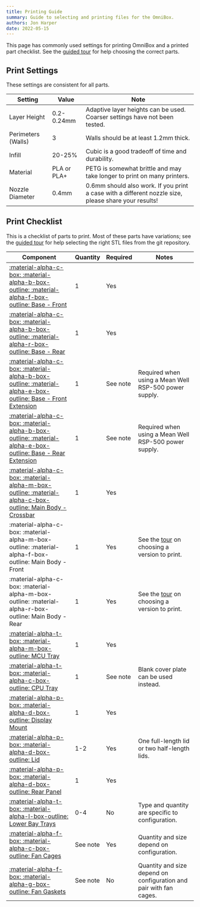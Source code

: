 ```yaml
---
title: Printing Guide
summary: Guide to selecting and printing files for the OmniBox.
authors: Jon Harper
date: 2022-05-15
---
```


This page has commonly used settings for printing OmniBox and a printed part checklist. See the [guided tour](tour.md) for help choosing the correct parts.

## Print Settings

These settings are consistent for all parts.

| Setting            | Value       | Note |
|--------------------|-------------|------|
| Layer Height       | 0.2-0.24mm  | Adaptive layer heights can be used. Coarser settings have not been tested. |
| Perimeters (Walls) | 3           | Walls should be at least 1.2mm thick. |
| Infill             | 20-25%      | Cubic is a good tradeoff of time and durability. |
| Material           | PLA or PLA+ | PETG is somewhat brittle and may take longer to print on many printers. |
| Nozzle Diameter    | 0.4mm       | 0.6mm should also work. If you print a case with a different nozzle size, please share your results! |

## Print Checklist

This is a checklist of parts to print. Most of these parts have variations; see the [guided tour](tour.md) for help selecting the right STL files from the git repository.

| Component                                                                                                  | Quantity | Required | Notes |
|------------------------------------------------------------------------------------------------------------|----------|----------|-------|
| [:material-alpha-c-box: :material-alpha-b-box-outline: :material-alpha-f-box-outline: Base - Front][1]             | 1        | Yes      |       |
| [:material-alpha-c-box: :material-alpha-b-box-outline: :material-alpha-r-box-outline: Base - Rear][2]              | 1        | Yes      |       |
| [:material-alpha-c-box: :material-alpha-b-box-outline: :material-alpha-e-box-outline: Base - Front Extension][19]  | 1        | See note | Required when using a Mean Well RSP-500 power supply. |
| [:material-alpha-c-box: :material-alpha-b-box-outline: :material-alpha-e-box-outline: Base - Rear Extension][20]   | 1        | See note | Required when using a Mean Well RSP-500 power supply. |
| [:material-alpha-c-box: :material-alpha-m-box-outline: :material-alpha-c-box-outline: Main Body - Crossbar][3]     | 1        | Yes      |       |
| :material-alpha-c-box: :material-alpha-m-box-outline: :material-alpha-f-box-outline: Main Body - Front             | 1        | Yes      | See the [tour][21] on choosing a version to print. |
| :material-alpha-c-box: :material-alpha-m-box-outline: :material-alpha-r-box-outline: Main Body - Rear              | 1        | Yes      | See the [tour][21] on choosing a version to print. |
| [:material-alpha-t-box: :material-alpha-m-box-outline: MCU Tray][7]                 | 1        | Yes      |       |
| [:material-alpha-t-box: :material-alpha-c-box-outline: CPU Tray][8]                 | 1        | See note | Blank cover plate can be used instead. |
| [:material-alpha-p-box: :material-alpha-d-box-outline: Display Mount][9]            | 1        | Yes      |       |
| [:material-alpha-p-box: :material-alpha-d-box-outline: Lid][10]                     | 1-2      | Yes      | One full-length lid or two half-length lids. |
| [:material-alpha-p-box: :material-alpha-d-box-outline: Rear Panel][11]              | 1        | Yes      |       |
| [:material-alpha-t-box: :material-alpha-l-box-outline: Lower Bay Trays][13]         | 0-4      | No       | Type and quantity are specific to configuration. |
| [:material-alpha-f-box: :material-alpha-c-box-outline: Fan Cages][6]                | See note | Yes      | Quantity and size depend on configuration. |
| [:material-alpha-f-box: :material-alpha-g-box-outline: Fan Gaskets][6]          | See note | No       | Quantity and size depend on configuration and pair with fan cages. |

[1]: https://github.com/jon-harper/OmniBox/blob/main/Core/Base%20-%20Front.stl
[2]: https://github.com/jon-harper/OmniBox/blob/main/Core/Base%20-%20Rear.stl
[3]: https://github.com/jon-harper/OmniBox/blob/main/Core/Main%20Body%20-%20Crossbar.stl
[4]: https://github.com/jon-harper/OmniBox/tree/main/Core/Mean%20Well%20LRS-350
[5]: https://github.com/jon-harper/OmniBox/tree/main/Core/Mean%20Well%20RSP-500
[6]: https://github.com/jon-harper/OmniBox/tree/main/Fans
[7]: https://github.com/jon-harper/OmniBox/tree/main/Trays/MCU
[8]: https://github.com/jon-harper/OmniBox/tree/main/Trays/CPU
[9]: https://github.com/jon-harper/OmniBox/tree/main/Panels/Display
[10]: https://github.com/jon-harper/OmniBox/tree/main/Panels/Lid
[11]: https://github.com/jon-harper/OmniBox/tree/main/Panels/Rear%20Panel
[12]: https://github.com/jon-harper/OmniBox/tree/main/Panels/Front%20Panel
[13]: https://github.com/jon-harper/OmniBox/tree/main/Trays/Lower%20Bay
[14]: https://github.com/jon-harper/OmniBox/tree/main/Core/
[15]: https://github.com/jon-harper/OmniBox/tree/main/Panels/Rear%20Panel/Generic
[16]: https://github.com/jon-harper/OmniBox/tree/main/Panels/Rear%20Panel/Custom
[17]: https://github.com/jon-harper/OmniBox/tree/main/Panels/Rear%20Panel/Molex
[18]: https://github.com/jon-harper/OmniBox/tree/main/Panels/Rear%20Panel/Template
[19]: https://github.com/jon-harper/OmniBox/blob/main/Core/Base%20-%20Front%20Extension.stl
[20]: https://github.com/jon-harper/OmniBox/blob/main/Core/Base%20-%20Rear%20Extension.stl
[21]: tour.md#core-parts-with-variants